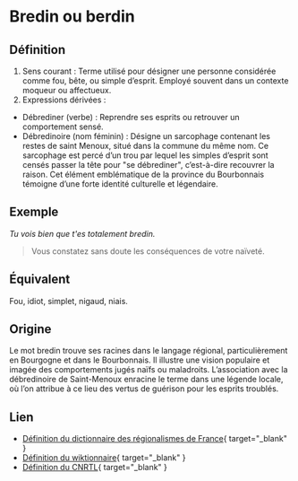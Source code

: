 # Bredin ou berdin

## Définition

1. Sens courant : Terme utilisé pour désigner une personne considérée comme fou, bête, ou simple d’esprit. Employé souvent dans un contexte moqueur ou affectueux.
2. Expressions dérivées :

* Débrediner (verbe) : Reprendre ses esprits ou retrouver un comportement sensé.
* Débredinoire (nom féminin) : Désigne un sarcophage contenant les restes de saint Menoux, situé dans la commune du même nom. Ce sarcophage est percé d’un trou par lequel les simples d’esprit sont censés passer la tête pour "se débrediner", c’est-à-dire recouvrer la raison. Cet élément emblématique de la province du Bourbonnais témoigne d’une forte identité culturelle et légendaire.

## Exemple

_Tu vois bien que t'es totalement bredin._
> Vous constatez sans doute les conséquences de votre naïveté.

## Équivalent

Fou, idiot, simplet, nigaud, niais.

## Origine

Le mot bredin trouve ses racines dans le langage régional, particulièrement en Bourgogne et dans le Bourbonnais. Il illustre une vision populaire et imagée des comportements jugés naïfs ou maladroits. L’association avec la débredinoire de Saint-Menoux enracine le terme dans une légende locale, où l’on attribue à ce lieu des vertus de guérison pour les esprits troublés.

## Lien

* [Définition du dictionnaire des régionalismes de France](https://drf.4h-conseil.fr/pages0/D1B0114.html){ target="_blank" }
* [Définition du wiktionnaire](https://fr.wiktionary.org/wiki/bredin){ target="_blank" }
* [Définition du CNRTL](https://www.cnrtl.fr/definition/bredin){ target="_blank" }
